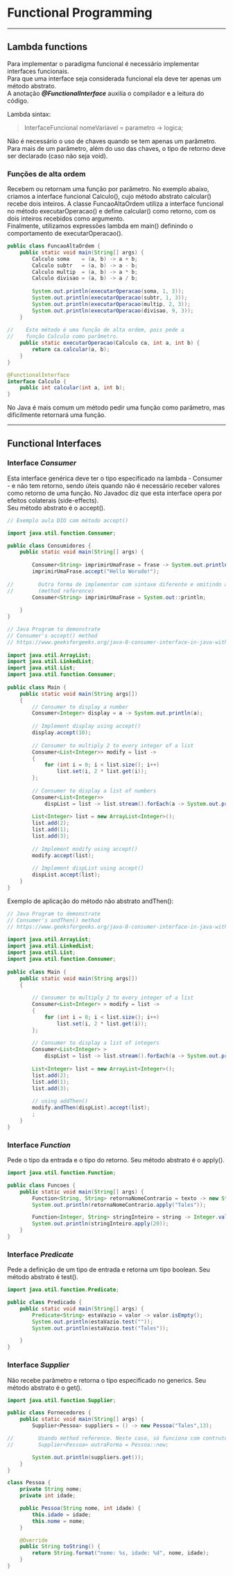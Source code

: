 # Functional Programming
___

## Lambda functions

Para implementar o paradigma funcional é necessário
implementar interfaces funcionais.
<br>
Para que uma interface seja considerada funcional
ela deve ter apenas um método abstrato.<br> A anotação
**_@FunctionalInterface_** auxilia o compilador e a leitura
do código.

Lambda sintax:
> InterfaceFuncional nomeVariavel = parametro -> logica;

Não é necessário o uso de chaves quando se tem apenas um parâmetro.
Para mais de um parâmetro, além do uso das chaves, o tipo de retorno 
deve ser declarado (caso não seja void).

### Funções de alta ordem

Recebem ou retornam uma função por parâmetro. No exemplo abaixo, criamos
a interface funcional Calculo(), cujo método abstrato calcular() recebe dois inteiros.
A classe FuncaoAltaOrdem utiliza a interface funcional no método executarOperacao()
e define calcular() como retorno, com os dois inteiros recebidos como argumento.
<br>
Finalmente, utilizamos expressões lambda em main() definindo o comportamento
de executarOperacao().

```java
public class FuncaoAltaOrdem {
    public static void main(String[] args) {
        Calculo soma    = (a, b) -> a + b;
        Calculo subtr   = (a, b) -> a - b;
        Calculo multip  = (a, b) -> a * b;
        Calculo divisao = (a, b) -> a / b;
        
        System.out.println(executarOperacao(soma, 1, 3));
        System.out.println(executarOperacao(subtr, 1, 3));
        System.out.println(executarOperacao(multip, 2, 3));
        System.out.println(executarOperacao(divisao, 9, 3));
    }
    
//    Este método é uma função de alta ordem, pois pede a
//    função Calculo como parâmetro.
    public static executarOperacao(Calculo ca, int a, int b) {
        return ca.calcular(a, b);
    }
}

@FunctionalInterface
interface Calculo {
    public int calcular(int a, int b);
}
```
No Java é mais comum um método pedir uma função como parâmetro, mas dificilmente
retornará uma função.
___
## Functional Interfaces
### Interface _Consumer_
Esta interface genérica deve ter o tipo especificado na lambda - Consumer<T> -
e não tem retorno, sendo úteis quando não é necessário receber valores como retorno de uma função.
No Javadoc diz que esta interface opera por efeitos colaterais (side-effects).
<br>
Seu método abstrato é o accept().

```java
// Exemplo aula DIO com método accept()

import java.util.function.Consumer;

public class Consumidores {
    public static void main(String[] args) {
        
        Consumer<String> imprimirUmaFrase = frase -> System.out.println(frase);
        imprimirUmaFrase.accept("Hello Worudo!");
        
//        Outra forma de implementar com sintaxe diferente e omitindo a variável
//        (method reference)
        Consumer<String> imprimirUmaFrase = System.out::println;
        
    }
}
```

```java
// Java Program to demonstrate
// Consumer's accept() method
// https://www.geeksforgeeks.org/java-8-consumer-interface-in-java-with-examples/
  
import java.util.ArrayList;
import java.util.LinkedList;
import java.util.List;
import java.util.function.Consumer;
  
public class Main {
    public static void main(String args[])
    {
        // Consumer to display a number
        Consumer<Integer> display = a -> System.out.println(a);
  
        // Implement display using accept()
        display.accept(10);
  
        // Consumer to multiply 2 to every integer of a list
        Consumer<List<Integer>> modify = list ->
        {
            for (int i = 0; i < list.size(); i++)
                list.set(i, 2 * list.get(i));
        };
  
        // Consumer to display a list of numbers
        Consumer<List<Integer>>
            dispList = list -> list.stream().forEach(a -> System.out.print(a + " "));
  
        List<Integer> list = new ArrayList<Integer>();
        list.add(2);
        list.add(1);
        list.add(3);
  
        // Implement modify using accept()
        modify.accept(list);
  
        // Implement dispList using accept()
        dispList.accept(list);
    }
}
```
Exemplo de aplicação do método não abstrato andThen():
```java
// Java Program to demonstrate
// Consumer's andThen() method
// https://www.geeksforgeeks.org/java-8-consumer-interface-in-java-with-examples/
  
import java.util.ArrayList;
import java.util.LinkedList;
import java.util.List;
import java.util.function.Consumer;
  
public class Main {
    public static void main(String args[])
    {
  
        // Consumer to multiply 2 to every integer of a list
        Consumer<List<Integer> > modify = list ->
        {
            for (int i = 0; i < list.size(); i++)
                list.set(i, 2 * list.get(i));
        };
  
        // Consumer to display a list of integers
        Consumer<List<Integer> >
            dispList = list -> list.stream().forEach(a -> System.out.print(a + " "));
  
        List<Integer> list = new ArrayList<Integer>();
        list.add(2);
        list.add(1);
        list.add(3);
  
        // using addThen()
        modify.andThen(dispList).accept(list);
        ;
    }
}
```

### Interface _Function_
Pede o tipo da entrada e o tipo do retorno. Seu método abstrato é o apply().
```java
import java.util.function.Function;

public class Funcoes {
    public static void main(String[] args) {
        Function<String, String> retornaNomeContrario = texto -> new StringBuilder(texto).reverse().toString();
        System.out.println(retornaNomeContrario.apply("Tales"));

        Function<Integer, String> stringInteiro = string -> Integer.valueOf(string) * 2;
        System.out.println(stringInteiro.apply(20));
    }
}
```

### Interface _Predicate_
Pede a definição de um tipo de entrada e retorna um tipo boolean.
Seu método abstrato é test().

```java
import java.util.function.Predicate;

public class Predicado {
    public static void main(String[] args) {
        Predicate<String> estaVazio = valor -> valor.isEmpty();
        System.out.println(estaVazio.test(""));
        System.out.println(estaVazio.test("Tales"));

    }
}
```
### Interface _Supplier_
Não recebe parâmetro e retorna o tipo especificado no generics.
Seu método abstrato é o get().

```java
import java.util.function.Supplier;

public class Fornecedores {
    public static void main(String[] args) {
        Supplier<Pessoa> suppliers = () -> new Pessoa("Tales",13);

//        Usando method reference. Neste caso, só funciona com contrutor vazio
//        Supplier<Pessoa> outraForma = Pessoa::new;

        System.out.println(suppliers.get());
    }
}

class Pessoa {
    private String nome;
    private int idade;

    public Pessoa(String nome, int idade) {
        this.idade = idade;
        this.nome = nome;
    }

    @Override
    public String toString() {
        return String.format("nome: %s, idade: %d", nome, idade);
    }
}
```